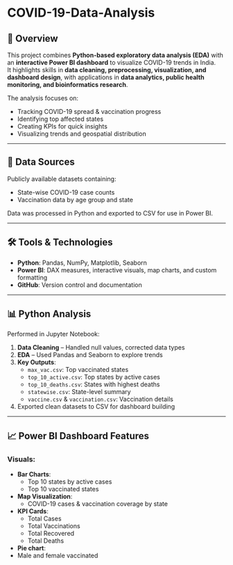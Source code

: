 # COVID-19-Data-Analysis

## 📌 Overview
This project combines **Python-based exploratory data analysis (EDA)** with an **interactive Power BI dashboard** to visualize COVID-19 trends in India.  
It highlights skills in **data cleaning, preprocessing, visualization, and dashboard design**, with applications in **data analytics, public health monitoring, and bioinformatics research**.

The analysis focuses on:
- Tracking COVID-19 spread & vaccination progress
- Identifying top affected states
- Creating KPIs for quick insights
- Visualizing trends and geospatial distribution

---

## 📂 Data Sources
Publicly available datasets containing:
- State-wise COVID-19 case counts
- Vaccination data by age group and state

Data was processed in Python and exported to CSV for use in Power BI.

---

## 🛠 Tools & Technologies
- **Python**: Pandas, NumPy, Matplotlib, Seaborn
- **Power BI**: DAX measures, interactive visuals, map charts, and custom formatting
- **GitHub**: Version control and documentation

---

## 📊 Python Analysis
Performed in Jupyter Notebook:
1. **Data Cleaning** – Handled null values, corrected data types
2. **EDA** – Used Pandas and Seaborn to explore trends
3. **Key Outputs**:
   - `max_vac.csv`: Top vaccinated states
   - `top_10_active.csv`: Top states by active cases
   - `top_10_deaths.csv`: States with highest deaths
   - `statewise.csv`: State-level summary
   - `vaccine.csv` & `vaccination.csv`: Vaccination details
4. Exported clean datasets to CSV for dashboard building

---

## 📈 Power BI Dashboard Features
### Visuals:
- **Bar Charts**:
  - Top 10 states by active cases
  - Top 10 vaccinated states
- **Map Visualization**:
  - COVID-19 cases & vaccination coverage by state
- **KPI Cards**:
  - Total Cases  
  - Total Vaccinations  
  - Total Recovered 
  - Total Deaths
- **Pie chart**:
- Male and female vaccinated
